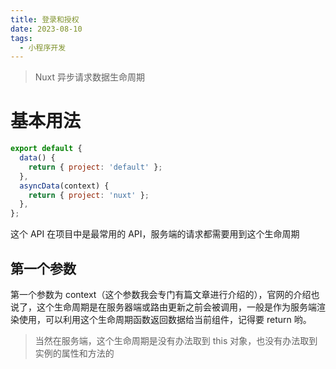 ```yaml
---
title: 登录和授权
date: 2023-08-10
tags:
  - 小程序开发
---
```


> Nuxt 异步请求数据生命周期

# 基本用法

```javascript
export default {
  data() {
    return { project: 'default' };
  },
  asyncData(context) {
    return { project: 'nuxt' };
  },
};
```

这个 API 在项目中是最常用的 API，服务端的请求都需要用到这个生命周期

## 第一个参数

第一个参数为 context（这个参数我会专门有篇文章进行介绍的），官网的介绍也说了，这个生命周期是在服务器端或路由更新之前会被调用，一般是作为服务端渲染使用，可以利用这个生命周期函数返回数据给当前组件，记得要 return 哟。

> 当然在服务端，这个生命周期是没有办法取到 this 对象，也没有办法取到实例的属性和方法的
